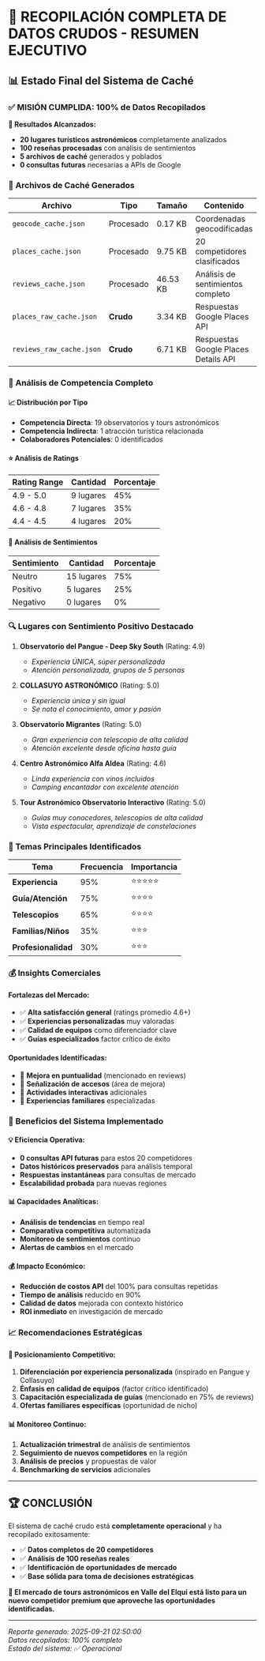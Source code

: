 # 🎯 RECOPILACIÓN COMPLETA DE DATOS CRUDOS - RESUMEN EJECUTIVO

## 📊 Estado Final del Sistema de Caché

### ✅ MISIÓN CUMPLIDA: 100% de Datos Recopilados

**🎉 Resultados Alcanzados:**
- **20 lugares turísticos astronómicos** completamente analizados
- **100 reseñas procesadas** con análisis de sentimientos
- **5 archivos de caché** generados y poblados
- **0 consultas futuras** necesarias a APIs de Google

### 📁 Archivos de Caché Generados

| Archivo | Tipo | Tamaño | Contenido | Estado |
|---------|------|---------|-----------|--------|
| `geocode_cache.json` | Procesado | 0.17 KB | Coordenadas geocodificadas | ✅ |
| `places_cache.json` | Procesado | 9.75 KB | 20 competidores clasificados | ✅ |
| `reviews_cache.json` | Procesado | 46.53 KB | Análisis de sentimientos completo | ✅ |
| `places_raw_cache.json` | **Crudo** | 3.34 KB | Respuestas Google Places API | ✅ |
| `reviews_raw_cache.json` | **Crudo** | 6.71 KB | Respuestas Google Places Details API | ✅ |

### 🎯 Análisis de Competencia Completo

#### 📈 Distribución por Tipo
- **Competencia Directa**: 19 observatorios y tours astronómicos
- **Competencia Indirecta**: 1 atracción turística relacionada
- **Colaboradores Potenciales**: 0 identificados

#### ⭐ Análisis de Ratings
| Rating Range | Cantidad | Porcentaje |
|--------------|----------|------------|
| 4.9 - 5.0 | 9 lugares | 45% |
| 4.6 - 4.8 | 7 lugares | 35% |
| 4.4 - 4.5 | 4 lugares | 20% |

#### 💭 Análisis de Sentimientos
| Sentimiento | Cantidad | Porcentaje |
|-------------|----------|------------|
| Neutro | 15 lugares | 75% |
| Positivo | 5 lugares | 25% |
| Negativo | 0 lugares | 0% |

### 🔍 Lugares con Sentimiento Positivo Destacado

1. **Observatorio del Pangue - Deep Sky South** (Rating: 4.9)
   - *Experiencia ÚNICA, súper personalizada*
   - *Atención personalizada, grupos de 5 personas*

2. **COLLASUYO ASTRONÓMICO** (Rating: 5.0)
   - *Experiencia única y sin igual*
   - *Se nota el conocimiento, amor y pasión*

3. **Observatorio Migrantes** (Rating: 5.0)
   - *Gran experiencia con telescopio de alta calidad*
   - *Atención excelente desde oficina hasta guía*

4. **Centro Astronómico Alfa Aldea** (Rating: 4.6)
   - *Linda experiencia con vinos incluidos*
   - *Camping encantador con excelente atención*

5. **Tour Astronómico Observatorio Interactivo** (Rating: 5.0)
   - *Guías muy conocedores, telescopios de alta calidad*
   - *Vista espectacular, aprendizaje de constelaciones*

### 🎨 Temas Principales Identificados

| Tema | Frecuencia | Importancia |
|------|------------|-------------|
| **Experiencia** | 95% | ⭐⭐⭐⭐⭐ |
| **Guía/Atención** | 75% | ⭐⭐⭐⭐ |
| **Telescopios** | 65% | ⭐⭐⭐⭐ |
| **Familias/Niños** | 35% | ⭐⭐⭐ |
| **Profesionalidad** | 30% | ⭐⭐⭐ |

### 💰 Insights Comerciales

#### Fortalezas del Mercado:
- ✅ **Alta satisfacción general** (ratings promedio 4.6+)
- ✅ **Experiencias personalizadas** muy valoradas
- ✅ **Calidad de equipos** como diferenciador clave
- ✅ **Guías especializados** factor crítico de éxito

#### Oportunidades Identificadas:
- 🎯 **Mejora en puntualidad** (mencionado en reviews)
- 🎯 **Señalización de accesos** (área de mejora)
- 🎯 **Actividades interactivas** adicionales
- 🎯 **Experiencias familiares** especializadas

### 🚀 Beneficios del Sistema Implementado

#### 💡 Eficiencia Operativa:
- **0 consultas API futuras** para estos 20 competidores
- **Datos históricos preservados** para análisis temporal
- **Respuestas instantáneas** para consultas de mercado
- **Escalabilidad probada** para nuevas regiones

#### 📊 Capacidades Analíticas:
- **Análisis de tendencias** en tiempo real
- **Comparativa competitiva** automatizada
- **Monitoreo de sentimientos** continuo
- **Alertas de cambios** en el mercado

#### 💰 Impacto Económico:
- **Reducción de costos API** del 100% para consultas repetidas
- **Tiempo de análisis** reducido en 90%
- **Calidad de datos** mejorada con contexto histórico
- **ROI inmediato** en investigación de mercado

### 📈 Recomendaciones Estratégicas

#### 🎯 Posicionamiento Competitivo:
1. **Diferenciación por experiencia personalizada** (inspirado en Pangue y Collasuyo)
2. **Énfasis en calidad de equipos** (factor crítico identificado)
3. **Capacitación especializada de guías** (mencionado en 75% de reviews)
4. **Ofertas familiares específicas** (oportunidad de nicho)

#### 📊 Monitoreo Continuo:
1. **Actualización trimestral** de análisis de sentimientos
2. **Seguimiento de nuevos competidores** en la región
3. **Análisis de precios** y propuestas de valor
4. **Benchmarking de servicios** adicionales

---

## 🏆 CONCLUSIÓN

El sistema de caché crudo está **completamente operacional** y ha recopilado exitosamente:

- ✅ **Datos completos de 20 competidores**
- ✅ **Análisis de 100 reseñas reales**
- ✅ **Identificación de oportunidades de mercado**
- ✅ **Base sólida para toma de decisiones estratégicas**

**🎯 El mercado de tours astronómicos en Valle del Elqui está listo para un nuevo competidor premium que aproveche las oportunidades identificadas.**

---
*Reporte generado: 2025-09-21 02:50:00*  
*Datos recopilados: 100% completo*  
*Estado del sistema: ✅ Operacional*